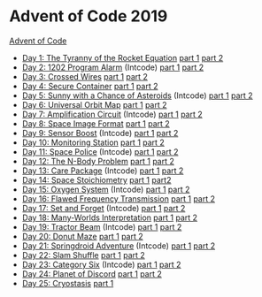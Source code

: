 # Advent of Code 2019

[Advent of Code](https://adventofcode.com/2019)

- [Day 1: The Tyranny of the Rocket
  Equation](https://adventofcode.com/2019/day/1) [part 1](day01_p1) [part
  2](day01_p2)
- [Day 2: 1202 Program Alarm](https://adventofcode.com/2019/day/2) (Intcode) [part 1](day02_p1) [part 2](day02_p2)
- [Day 3: Crossed Wires](https://adventofcode.com/2019/day/3) [part 1](day03_p1) [part 2](day03_p2)
- [Day 4: Secure Container](https://adventofcode.com/2019/day/4) [part 1](day04_p1) [part 2](day04_p2)
- [Day 5: Sunny with a Chance of
  Asteroids](https://adventofcode.com/2019/day/5) (Intcode) [part 1](day05_p1) [part
  2](day05_p2)
- [Day 6: Universal Orbit Map](https://adventofcode.com/2019/day/6) [part 1](day06_p1) [part 2](day06_p2)
- [Day 7: Amplification Circuit](https://adventofcode.com/2019/day/7) (Intcode) [part 1](day07_p1) [part 2](day07_p2)
- [Day 8: Space Image Format](https://adventofcode.com/2019/day/8) [part 1](day08_p1) [part 2](day08_p2)
- [Day 9: Sensor Boost](https://adventofcode.com/2019/day/9) (Intcode) [part 1](day09_p1) [part 2](day09_p2)
- [Day 10: Monitoring Station](https://adventofcode.com/2019/day/10) [part 1](day10_p1) [part 2](day10_p2)
- [Day 11: Space Police](https://adventofcode.com/2019/day/11) (Intcode) [part 1](day11_p1) [part 2](day11_p2)
- [Day 12: The N-Body Problem](https://adventofcode.com/2019/day/12) [part 1](day12_p1) [part 2](day12_p2)
- [Day 13: Care Package](https://adventofcode.com/2019/day/13) (Intcode) [part 1](day13_p1) [part 2](day13_p2)
- [Day 14: Space Stoichiometry](https://adventofcode.com/2019/day/14) [part 1](day14_p1) [part2](day14_p2)
- [Day 15: Oxygen System](https://adventofcode.com/2019/day/15) (Intcode) [part 1](day15_p1) [part 2](day15_p2)
- [Day 16: Flawed Frequency
  Transmission](https://adventofcode.com/2019/day/16) [part 1](day16_p1) [part 2](day16_p2)
- [Day 17: Set and Forget](https://adventofcode.com/2019/day/17) (Intcode) [part 1](day17_p1) [part 2](day17_p2)
- [Day 18: Many-Worlds Interpretation](https://adventofcode.com/2019/day/18) [part 1](day18_p1) [part 2](day18_p2)
- [Day 19: Tractor Beam](https://adventofcode.com/2019/day/19) (Intcode) [part 1](day19_p1) [part 2](day19_p2)
- [Day 20: Donut Maze](https://adventofcode.com/2019/day/20) [part
  1](day20_p1) [part 2](day20_p2)
- [Day 21: Springdroid Adventure](https://adventofcode.com/2019/day/21)
  (Intcode) [part 1](day21_p1) [part 2](day21_p2)
- [Day 22: Slam Shuffle](https://adventofcode.com/2019/day/22) [part
  1](day22_p1) [part 2](day22_p2)
- [Day 23: Category Six](https://adventofcode.com/2019/day/23) (Intcode) [part
  1](day23_p1) [part 2](day23_p2)
- [Day 24: Planet of Discord](https://adventofcode.com/2019/day/24) [part
  1](day24_p1) [part 2](day24_p2)
- [Day 25: Cryostasis](https://adventofcode.com/2019/day/25) [part
  1](day25_p1)
